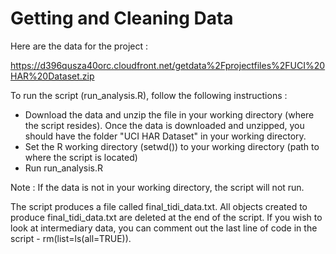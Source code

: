 # Getting and Cleaning Data

Here are the data for the project :

https://d396qusza40orc.cloudfront.net/getdata%2Fprojectfiles%2FUCI%20HAR%20Dataset.zip

To run the script (run_analysis.R), follow the following instructions :
- Download the data and unzip the file in your working directory (where the script resides). Once the data is downloaded and unzipped, you should have the folder "UCI HAR Dataset" in your working directory.
- Set the R working directory (setwd()) to your working directory (path to where the script is located)
- Run run_analysis.R

Note : If the data is not in your working directory, the script will not run.

The script produces a file called final_tidi_data.txt. All objects created to produce final_tidi_data.txt are deleted at the end of the script. If you wish to look at intermediary data, you can comment out the last line of code in the script - rm(list=ls(all=TRUE)).
